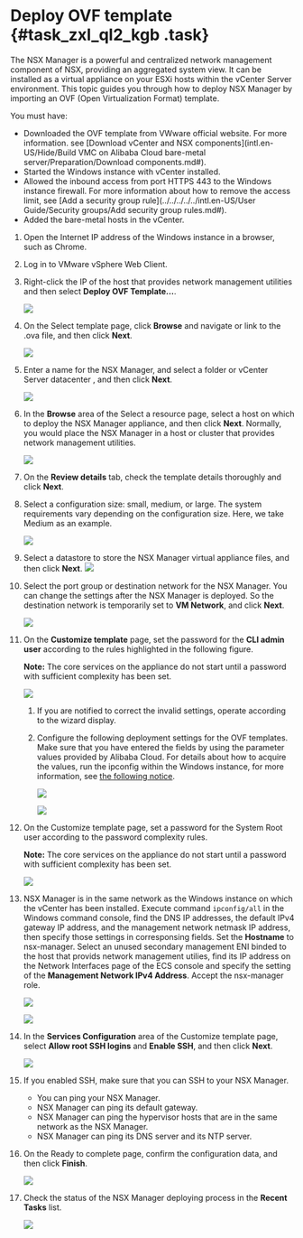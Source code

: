 # Deploy OVF template {#task_zxl_ql2_kgb .task}

The NSX Manager is a powerful and centralized network management component of NSX, providing an aggregated system view. It can be installed as a virtual appliance on your ESXi hosts within the vCenter Server environment. This topic guides you through how to deploy NSX Manager by importing an OVF \(Open Virtualization Format\) template.

You must have:

-   Downloaded the OVF template from VWware official website. For more information. see [Download vCenter and NSX components](intl.en-US/Hide/Build VMC on Alibaba Cloud bare-metal server/Preparation/Download components.md#).
-   Started the Windows instance with vCenter installed.
-   Allowed the inbound access from port HTTPS 443 to the Windows instance firewall. For more information about how to remove the access limit, see [Add a security group rule](../../../../../intl.en-US/User Guide/Security groups/Add security group rules.md#).
-   Added the bare-metal hosts in the vCenter.

1.  Open the Internet IP address of the Windows instance in a browser, such as Chrome. 
2.  Log in to VMware vSphere Web Client. 
3.  Right-click the IP of the host that provides network management utilities and then select **Deploy OVF Template...**. 

    ![](http://static-aliyun-doc.oss-cn-hangzhou.aliyuncs.com/assets/img/84983/154708748835683_en-US.png)

4.  On the Select template page, click **Browse** and navigate or link to the .ova file, and then click **Next**. 

    ![](http://static-aliyun-doc.oss-cn-hangzhou.aliyuncs.com/assets/img/84983/154708748835685_en-US.png)

5.  Enter a name for the NSX Manager, and select a folder or vCenter Server datacenter , and then click **Next**. 

    ![](http://static-aliyun-doc.oss-cn-hangzhou.aliyuncs.com/assets/img/84983/154708748835687_en-US.png)

6.  In the **Browse** area of the Select a resource page, select a host on which to deploy the NSX Manager appliance, and then click **Next**. Normally, you would place the NSX Manager in a host or cluster that provides network management utilities. 

    ![](http://static-aliyun-doc.oss-cn-hangzhou.aliyuncs.com/assets/img/84983/154708748835688_en-US.png)

7.  On the **Review details** tab, check the template details thoroughly and click **Next**. 
8.  Select a configuration size: small, medium, or large. The system requirements vary depending on the configuration size. Here, we take Medium as an example. 

    ![](http://static-aliyun-doc.oss-cn-hangzhou.aliyuncs.com/assets/img/84983/154708748835692_en-US.png)

9.  Select a datastore to store the NSX Manager virtual appliance files, and then click **Next**. ![](http://static-aliyun-doc.oss-cn-hangzhou.aliyuncs.com/assets/img/93420/154708748836881_en-US.png) 
10. Select the port group or destination network for the NSX Manager. You can change the settings after the NSX Manager is deployed. So the destination network is temporarily set to **VM Network**, and click **Next**. 

    ![](http://static-aliyun-doc.oss-cn-hangzhou.aliyuncs.com/assets/img/84983/154708748836589_en-US.png)

11. On the **Customize template** page, set the password for the **CLI admin user** according to the rules highlighted in the following figure. 

    **Note:** The core services on the appliance do not start until a password with sufficient complexity has been set.

    ![](http://static-aliyun-doc.oss-cn-hangzhou.aliyuncs.com/assets/img/84983/154708748835881_en-US.png)

    1.  If you are notified to correct the invalid settings, operate according to the wizard display. 
    2.  Configure the following deployment settings for the OVF templates. Make sure that you have entered the fields by using the parameter values provided by Alibaba Cloud. For details about how to acquire the values, run the ipconfig within the Windows instance, for more information, see [the following notice](#HowToObtainTheValues). 

        ![](http://static-aliyun-doc.oss-cn-hangzhou.aliyuncs.com/assets/img/84983/154708748835877_en-US.png)

        ![](http://static-aliyun-doc.oss-cn-hangzhou.aliyuncs.com/assets/img/84983/154708748835878_en-US.png)

12. On the Customize template page, set a password for the System Root user according to the password complexity rules. 

    **Note:** The core services on the appliance do not start until a password with sufficient complexity has been set.

    ![](http://static-aliyun-doc.oss-cn-hangzhou.aliyuncs.com/assets/img/84983/154708748836591_en-US.png)

13. NSX Manager is in the same network as the Windows instance on which the vCenter has been installed. Execute command `ipconfig/all` in the Windows command console, find the DNS IP addresses, the default IPv4 gateway IP address, and the management network netmask IP address, then specify those settings in corresponsing fields. Set the **Hostname** to nsx-manager. Select an unused secondary management ENI binded to the host that provids network management utilies, find its IP address on the Network Interfaces page of the ECS console and specify the setting of the **Management Network IPv4 Address**. Accept the nsx-manager role. 

    ![](http://static-aliyun-doc.oss-cn-hangzhou.aliyuncs.com/assets/img/84983/154708748835877_en-US.png)

    ![](http://static-aliyun-doc.oss-cn-hangzhou.aliyuncs.com/assets/img/84983/154708748835878_en-US.png)

14. In the **Services Configuration** area of the Customize template page, select **Allow root SSH logins** and **Enable SSH**, and then click **Next**. 

    ![](http://static-aliyun-doc.oss-cn-hangzhou.aliyuncs.com/assets/img/84983/154708748835879_en-US.png)

15. If you enabled SSH, make sure that you can SSH to your NSX Manager. 
    -   You can ping your NSX Manager.
    -   NSX Manager can ping its default gateway.
    -   NSX Manager can ping the hypervisor hosts that are in the same network as the NSX Manager.
    -   NSX Manager can ping its DNS server and its NTP server.
16. On the Ready to complete page, confirm the configuration data, and then click **Finish**. 

    ![](http://static-aliyun-doc.oss-cn-hangzhou.aliyuncs.com/assets/img/84983/154708748935750_en-US.png)

17. Check the status of the NSX Manager deploying process in the **Recent Tasks** list. 

    ![](http://static-aliyun-doc.oss-cn-hangzhou.aliyuncs.com/assets/img/84983/154708748936617_en-US.png)


